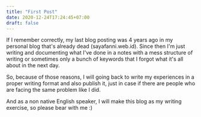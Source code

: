 ```yaml
---
title: "First Post"
date: 2020-12-24T17:24:45+07:00
draft: false
---
```

If I remember correctly, my last blog posting was 4 years ago in my personal blog that's already dead (sayafanni.web.id). Since then I'm just writing and documenting what I've done in a notes with a mess structure of writing or sometimes only a bunch of keywords that I forgot what it's all about in the next day.

So, because of those reasons, I will going back to write my experiences in a proper writing format and also publish it, just in case if there are people who are facing the same problem like I did.

And as a non native English speaker, I will make this blog as my writing exercise, so please bear with me :)

